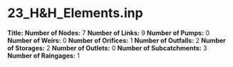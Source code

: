 # 23_H&H_Elements.inp
**Title:** 
**Number of Nodes:** 7
**Number of Links:** 9
**Number of Pumps:** 0
**Number of Weirs:** 0
**Number of Orifices:** 1
**Number of Outfalls:** 2
**Number of Storages:** 2
**Number of Outlets:** 0
**Number of Subcatchments:** 3
**Number of Raingages:** 1
